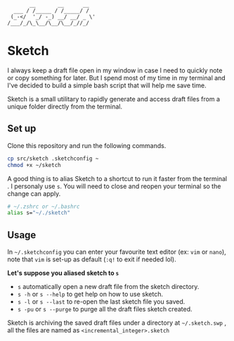 ```
       __       __      __
  ___ / /_____ / /_____/ /
 (_-</  '_/ -_) __/ __/ _ \'
/___/_/\_\__/\__/\__/_//_/
```

# Sketch

I always keep a draft file open in my window in case I need to quickly note or copy something for later. But I spend most of my time in my terminal and I've decided to build a simple bash script that will help me save time.  

Sketch is a small utilitary to rapidly generate and access draft files from a unique folder directly from the terminal.  

## Set up
Clone this repository and run the following commands.  
```sh
cp src/sketch .sketchconfig ~
chmod +x ~/sketch
```
A good thing is to alias Sketch to a shortcut to run it faster from the terminal .  I personaly use `s`.  You will need to close and reopen your terminal so the change can apply.  
```sh
# ~/.zshrc or ~/.bashrc
alias s="~/./sketch"
```
## Usage

In `~/.sketchconfig` you can enter your favourite text editor (ex: `vim` or `nano`), note that `vim` is set-up as default (`:q!` to exit if needed lol).  

**Let's suppose you aliased sketch to `s`**  

-  `s` automatically open a new draft file from the sketch directory.  
-  `s -h` or `s --help` to get help on how to use sketch. 
-  `s -l` or `s --last` to re-open the last sketch file you saved.  
-  `s -pu` or `s --purge` to purge all the draft files sketch created.  

 Sketch is archiving the saved draft files under a directory at  `~/.sketch.swp` , all the files are named as `<incremental_integer>.sketch`

